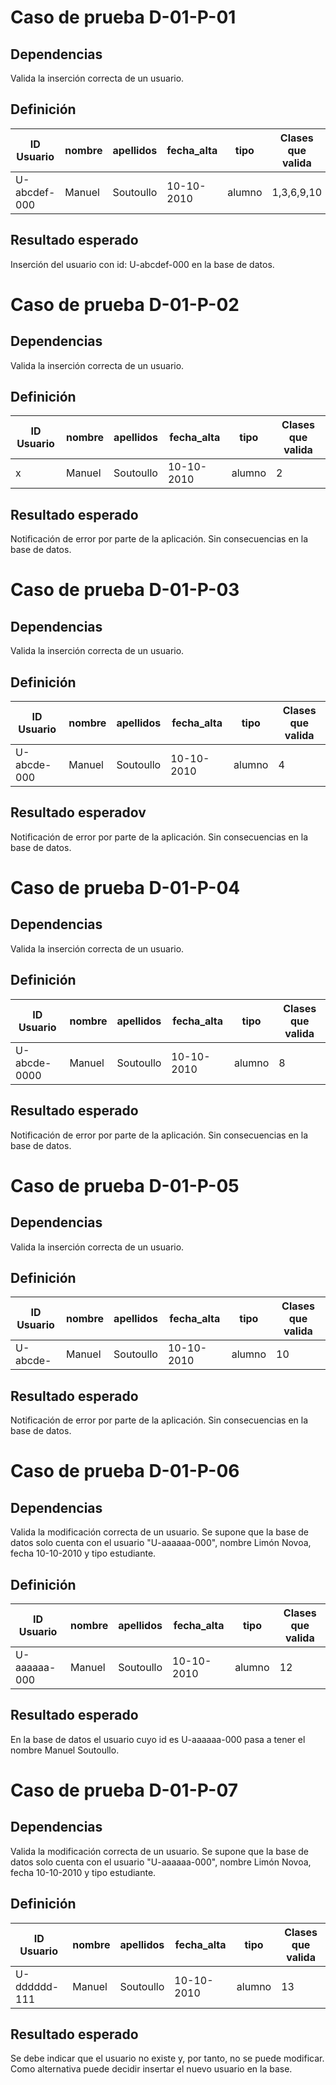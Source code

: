 # Caso de prueba D-01-P-01
## Dependencias
Valida la inserción correcta de un usuario.
## Definición
|ID Usuario | nombre | apellidos | fecha_alta | tipo |Clases que valida|
|--|--|--|--|--|--|
|U-abcdef-000 | Manuel | Soutoullo | 10-10-2010 | alumno |1,3,6,9,10|
## Resultado esperado
Inserción del usuario con id: U-abcdef-000 en la base de datos.

# Caso de prueba D-01-P-02
## Dependencias
Valida la inserción correcta de un usuario.
## Definición
|ID Usuario | nombre | apellidos | fecha_alta | tipo |Clases que valida|
|--|--|--|--|--|--|
|x | Manuel | Soutoullo | 10-10-2010 | alumno |2|
## Resultado esperado
Notificación de error por parte de la aplicación. Sin consecuencias en la base de datos.

# Caso de prueba D-01-P-03
## Dependencias
Valida la inserción correcta de un usuario.
## Definición
|ID Usuario | nombre | apellidos | fecha_alta | tipo |Clases que valida|
|--|--|--|--|--|--|
|U-abcde-000 | Manuel | Soutoullo | 10-10-2010 | alumno |4|
## Resultado esperadov
Notificación de error por parte de la aplicación. Sin consecuencias en la base de datos.

# Caso de prueba D-01-P-04
## Dependencias
Valida la inserción correcta de un usuario.
## Definición
|ID Usuario | nombre | apellidos | fecha_alta | tipo |Clases que valida|
|--|--|--|--|--|--|
|U-abcde-0000 | Manuel | Soutoullo | 10-10-2010 | alumno |8|
## Resultado esperado
Notificación de error por parte de la aplicación. Sin consecuencias en la base de datos.

# Caso de prueba D-01-P-05
## Dependencias
Valida la inserción correcta de un usuario.
## Definición
|ID Usuario | nombre | apellidos | fecha_alta | tipo |Clases que valida|
|--|--|--|--|--|--|
|U-abcde- | Manuel | Soutoullo | 10-10-2010 | alumno |10|
## Resultado esperado
Notificación de error por parte de la aplicación. Sin consecuencias en la base de datos.

# Caso de prueba D-01-P-06
## Dependencias
Valida la modificación correcta de un usuario.
Se supone que la base de datos solo cuenta con el usuario "U-aaaaaa-000", nombre Limón Novoa, fecha 10-10-2010 y tipo estudiante.
## Definición
|ID Usuario | nombre | apellidos | fecha_alta | tipo |Clases que valida|
|--|--|--|--|--|--|
|U-aaaaaa-000 | Manuel | Soutoullo | 10-10-2010 | alumno |12|
## Resultado esperado
En la base de datos el usuario cuyo id es U-aaaaaa-000 pasa a tener el nombre Manuel Soutoullo.

# Caso de prueba D-01-P-07
## Dependencias
Valida la modificación correcta de un usuario.
Se supone que la base de datos solo cuenta con el usuario "U-aaaaaa-000", nombre Limón Novoa, fecha 10-10-2010 y tipo estudiante.
## Definición
|ID Usuario | nombre | apellidos | fecha_alta | tipo |Clases que valida|
|--|--|--|--|--|--|
|U-dddddd-111 | Manuel | Soutoullo | 10-10-2010 | alumno |13|
## Resultado esperado
Se debe indicar que el usuario no existe y, por tanto, no se puede modificar.
Como alternativa puede decidir insertar el nuevo usuario en la base.
